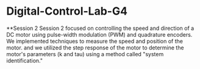 # Digital-Control-Lab-G4

**Session 2
Session 2 focused on controlling the speed and direction of a DC motor using pulse-width modulation (PWM) and
        quadrature encoders. We implemented techniques to measure the speed and position of the motor. and  we utilized the step response of the motor to determine the motor's parameters (k and tau) using a
        method called "system identification."
